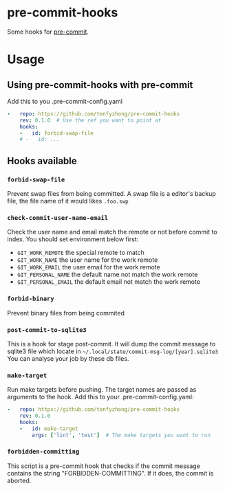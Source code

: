 # pre-commit-hooks

Some hooks for [pre-commit](https://pre-commit.com/).

# Usage

## Using pre-commit-hooks with pre-commit

Add this to you .pre-commit-config.yaml

```yaml
-   repo: https://github.com/tenfyzhong/pre-commit-hooks
    rev: 0.1.0  # Use the ref you want to point at
    hooks:
    -   id: forbid-swap-file
    # -   id: ...
```

## Hooks available

### `forbid-swap-file`

Prevent swap files from being committed.
A swap file is a editor's backup file, the file name of it would likes `.foo.swp`

### `check-commit-user-name-email`

Check the user name and email match the remote or not before commit to index.
You should set environment below first:

- `GIT_WORK_REMOTE` the special remote to match
- `GIT_WORK_NAME` the user name for the work remote
- `GIT_WORK_EMAIL` the user email for the work remote
- `GIT_PERSONAL_NAME` the default name not match the work remote
- `GIT_PERSONAL_EMAIL` the default email not match the work remote

### `forbid-binary`

Prevent binary files from being commited

### `post-commit-to-sqlite3`

This is a hook for stage post-commit. It will dump the commit message to sqlite3 file which locate in `~/.local/state/commit-msg-log/[year].sqlite3`
You can analyse your job by these db files.

### `make-target`

Run make targets before pushing. The target names are passed as arguments to the hook.
Add this to your .pre-commit-config.yaml:

```yaml
-   repo: https://github.com/tenfyzhong/pre-commit-hooks
    rev: 0.1.0
    hooks:
    -   id: make-target
        args: ['lint', 'test']  # The make targets you want to run
```

### `forbidden-committing`

This script is a pre-commit hook that checks if the commit message contains the string "FORBIDDEN-COMMITTING". If it does, the commit is aborted.
